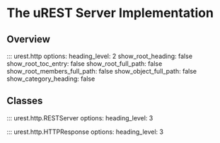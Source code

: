 # The uREST Server Implementation

## Overview

::: urest.http
    options:
        heading_level: 2
        show_root_heading: false
        show_root_toc_entry: false
        show_root_full_path: false
        show_root_members_full_path: false
        show_object_full_path: false
        show_category_heading: false


## Classes

::: urest.http.RESTServer
    options:
        heading_level: 3

::: urest.http.HTTPResponse
    options:
        heading_level: 3

